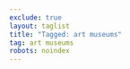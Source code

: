 ```yaml
---
exclude: true
layout: taglist
title: "Tagged: art museums"
tag: art museums
robots: noindex
---
```

